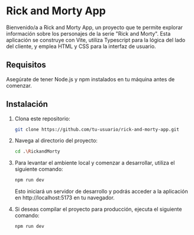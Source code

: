 # Rick and Morty App

Bienvenido/a a Rick and Morty App, un proyecto que te permite explorar información sobre los personajes de la serie "Rick and Morty". Esta aplicación se construye con Vite, utiliza Typescript para la lógica del lado del cliente, y emplea HTML y CSS para la interfaz de usuario.

## Requisitos

Asegúrate de tener Node.js y npm instalados en tu máquina antes de comenzar.

## Instalación

1. Clona este repositorio:

   ```bash
   git clone https://github.com/tu-usuario/rick-and-morty-app.git
2. Navega al directorio del proyecto:
   ```bash
   cd .\RickandMorty
3. Para levantar el ambiente local y comenzar a desarrollar, utiliza el siguiente comando:
   ```bash
   npm run dev
   ```
   Esto iniciará un servidor de desarrollo y podrás acceder a la aplicación en http://localhost:5173 en tu navegador.
4. Si deseas compilar el proyecto para producción, ejecuta el siguiente comando:
   ```bash
   npm run dev